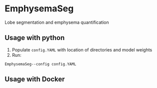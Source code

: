 # EmphysemaSeg
Lobe segmentation and emphysema quantification


## Usage with python
1. Populate `config.YAML` with location of directories and model weights
2. Run:
```
EmphysemaSeg--config config.YAML
```
## Usage with Docker


